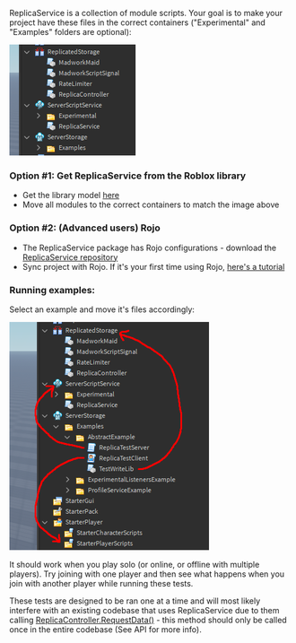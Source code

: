 ReplicaService is a collection of module scripts. Your goal is to make your project have these files in the correct containers
("Experimental" and "Examples" folders are optional):

![Correct setup](../images/HowItsMade.jpg)

### Option #1: Get ReplicaService from the Roblox library

   - Get the library model [here](https://www.roblox.com/library/6015318619/ReplicaService)
   - Move all modules to the correct containers to match the image above

### Option #2: (Advanced users) Rojo

   - The ReplicaService package has Rojo configurations - download the 
[ReplicaService repository](https://github.com/MadStudioRoblox/ReplicaService)
   - Sync project with Rojo. If it's your first time using Rojo, [here's a tutorial](https://www.youtube.com/watch?v=Cnzf-q8OKGY)

### Running examples:
Select an example and move it's files accordingly:

![Running a test](../images/RunningInThe90s.jpg)

It should work when you play solo (or online, or offline with multiple players).
Try joining with one player and then see what happens when you join with another player
while running these tests.

These tests are designed to be ran one at a time and will most likely interfere with
an existing codebase that uses ReplicaService due to them calling
[ReplicaController.RequestData()](/ReplicaService/api/#replicacontrollerrequestdata) - 
this method should only be called once in the entire codebase (See API for more info).